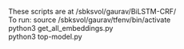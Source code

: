 These scripts are at /sbksvol/gaurav/BiLSTM-CRF/
<br>
To run:
source /sbksvol/gaurav/tfenv/bin/activate
<br>
python3 get_all_embeddings.py
<br>
python3 top-model.py
